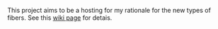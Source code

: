 This project aims to be a hosting for my rationale for the new types of fibers. See this [wiki page](https://github.com/victor-smirnov/green-fibers/wiki/Dialectics-of-fibers-and-coroutines-in-Cxx-and-successor-languages) for detais.
